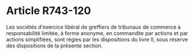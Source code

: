 # Article R743-120

<p>Les sociétés d'exercice libéral de greffiers de tribunaux de commerce à responsabilité limitée, à forme anonyme, en commandite par actions et par actions simplifiées, sont régies par les dispositions du livre II, sous réserve des dispositions de la présente section.</p>